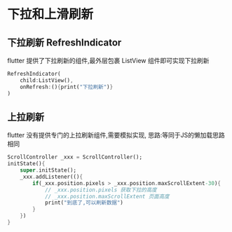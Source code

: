 # 下拉和上滑刷新

## 下拉刷新 RefreshIndicator

flutter 提供了下拉刷新的组件,最外层包裹 ListView 组件即可实现下拉刷新

```dart
RefreshIndicator(
	child:ListView(),
    onRefresh:(){print("下拉刷新")}
)
```

## 上拉刷新

flutter 没有提供专门的上拉刷新组件,需要模拟实现, 思路:等同于JS的懒加载思路相同

```dart
ScrollController _xxx = ScrollController();
initState(){
    super.initState();
    _xxx.addListener((){
        if(_xxx.position.pixels > _xxx.position.maxScrollExtent-30){
            // _xxx.position.pixels 获取下拉的高度
            // _xxx.position.maxScrollExtent 页面高度
            print("到底了,可以刷新数据")
        }
    })
}
```

